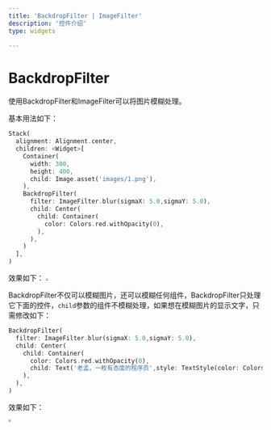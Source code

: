 ```yaml
---
title: 'BackdropFilter | ImageFilter'
description: '控件介绍'
type: widgets

---
```




# BackdropFilter

使用BackdropFilter和ImageFilter可以将图片模糊处理。

基本用法如下：

```dart
Stack(
  alignment: Alignment.center,
  children: <Widget>[
    Container(
      width: 300,
      height: 400,
      child: Image.asset('images/1.png'),
    ),
    BackdropFilter(
      filter: ImageFilter.blur(sigmaX: 5.0,sigmaY: 5.0),
      child: Center(
        child: Container(
          color: Colors.red.withOpacity(0),
        ),
      ),
    )
  ],
)
```

效果如下：
<img src="https://img-blog.csdnimg.cn/20200324160211669.png?x-oss-process=image/watermark,type_ZmFuZ3poZW5naGVpdGk,shadow_10,text_aHR0cHM6Ly9ibG9nLmNzZG4ubmV0L21lbmdrczE5ODc=,size_16,color_FFFFFF,t_70" style="zoom:33%;" /> 

BackdropFilter不仅可以模糊图片，还可以模糊任何组件，BackdropFilter只处理它下面的控件，`child`参数的组件不模糊处理，如果想在模糊图片的显示文字，只需修改如下：

```dart
BackdropFilter(
  filter: ImageFilter.blur(sigmaX: 5.0,sigmaY: 5.0),
  child: Center(
    child: Container(
      color: Colors.red.withOpacity(0),
      child: Text('老孟，一枚有态度的程序员',style: TextStyle(color: Colors.blue),),
    ),
  ),
)
```

效果如下：

<img src="https://img-blog.csdnimg.cn/20200324160303854.png?x-oss-process=image/watermark,type_ZmFuZ3poZW5naGVpdGk,shadow_10,text_aHR0cHM6Ly9ibG9nLmNzZG4ubmV0L21lbmdrczE5ODc=,size_16,color_FFFFFF,t_70" style="zoom:33%;" />

